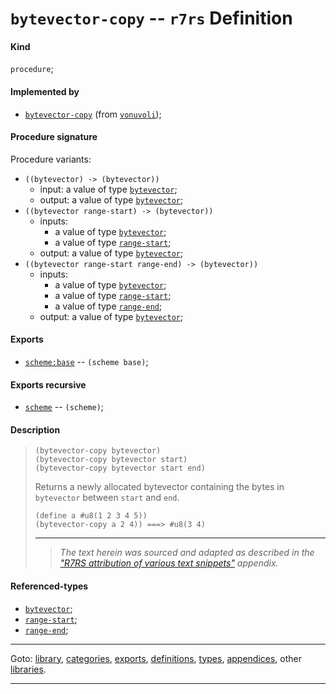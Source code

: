 

<a id='definition__r7rs__bytevector-copy'></a>

# `bytevector-copy` -- `r7rs` Definition


<a id='definition__r7rs__bytevector-copy__kind'></a>

#### Kind

`procedure`;


<a id='definition__r7rs__bytevector-copy__implemented-by'></a>

#### Implemented by

 * [`bytevector-copy`](../../vonuvoli/definitions/bytevector-copy.md#definition__vonuvoli__bytevector-copy) (from [`vonuvoli`](../../vonuvoli/_index.md#library__vonuvoli));


<a id='definition__r7rs__bytevector-copy__procedure-signature'></a>

#### Procedure signature

Procedure variants:
 * `((bytevector) -> (bytevector))`
   * input: a value of type [`bytevector`](../../r7rs/types/bytevector.md#type__r7rs__bytevector);
   * output: a value of type [`bytevector`](../../r7rs/types/bytevector.md#type__r7rs__bytevector);
 * `((bytevector range-start) -> (bytevector))`
   * inputs:
     * a value of type [`bytevector`](../../r7rs/types/bytevector.md#type__r7rs__bytevector);
     * a value of type [`range-start`](../../r7rs/types/range-start.md#type__r7rs__range-start);
   * output: a value of type [`bytevector`](../../r7rs/types/bytevector.md#type__r7rs__bytevector);
 * `((bytevector range-start range-end) -> (bytevector))`
   * inputs:
     * a value of type [`bytevector`](../../r7rs/types/bytevector.md#type__r7rs__bytevector);
     * a value of type [`range-start`](../../r7rs/types/range-start.md#type__r7rs__range-start);
     * a value of type [`range-end`](../../r7rs/types/range-end.md#type__r7rs__range-end);
   * output: a value of type [`bytevector`](../../r7rs/types/bytevector.md#type__r7rs__bytevector);


<a id='definition__r7rs__bytevector-copy__exports'></a>

#### Exports

 * [`scheme:base`](../../r7rs/exports/scheme_3a_base.md#export__r7rs__scheme_3a_base) -- `(scheme base)`;


<a id='definition__r7rs__bytevector-copy__exports-recursive'></a>

#### Exports recursive

 * [`scheme`](../../r7rs/exports/scheme.md#export__r7rs__scheme) -- `(scheme)`;


<a id='definition__r7rs__bytevector-copy__description'></a>

#### Description

> ````
> (bytevector-copy bytevector)
> (bytevector-copy bytevector start)
> (bytevector-copy bytevector start end)
> ````
> 
> 
> Returns a newly allocated bytevector containing the bytes in `bytevector`
> between `start` and `end`.
> 
> ````
> (define a #u8(1 2 3 4 5))
> (bytevector-copy a 2 4)) ===> #u8(3 4)
> ````
> 
> 
> ----
> > *The text herein was sourced and adapted as described in the ["R7RS attribution of various text snippets"](../../r7rs/appendices/attribution.md#appendix__r7rs__attribution) appendix.*


<a id='definition__r7rs__bytevector-copy__referenced-types'></a>

#### Referenced-types

 * [`bytevector`](../../r7rs/types/bytevector.md#type__r7rs__bytevector);
 * [`range-start`](../../r7rs/types/range-start.md#type__r7rs__range-start);
 * [`range-end`](../../r7rs/types/range-end.md#type__r7rs__range-end);

----

Goto: [library](../../r7rs/_index.md#library__r7rs), [categories](../../r7rs/categories/_index.md#toc__r7rs__categories), [exports](../../r7rs/exports/_index.md#toc__r7rs__exports), [definitions](../../r7rs/definitions/_index.md#toc__r7rs__definitions), [types](../../r7rs/types/_index.md#toc__r7rs__types), [appendices](../../r7rs/appendices/_index.md#toc__r7rs__appendices), other [libraries](../../_libraries.md#toc__libraries).

----

